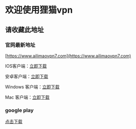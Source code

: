 # 欢迎使用狸猫vpn
## 请收藏此地址

### 官网最新地址
[https://www.ailimaovpn7.com](https://www.ailimaovpn7.com)

IOS客户端：[立即下载](https://ailimaovpn7.com/assistance/wangcai)

安卓客户端：[立即下载](https://download.linlaoban8.com/moren_lm.apk)

Windows 客户端：[立即下载](https://download.linlaoban8.com/Limao_setup.exe)

Mac 客户端：[立即下载](https://download.linlaoban8.com/Limao_setup.dmg)

### google play

[点击下载](https://play.google.com/store/apps/details?id=com.first.saccelerator)

